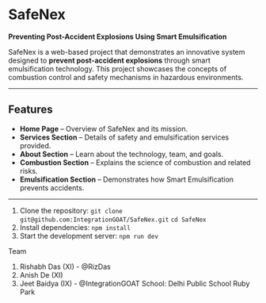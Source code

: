 # SafeNex

**Preventing Post-Accident Explosions Using Smart Emulsification**

SafeNex is a web-based project that demonstrates an innovative system designed to **prevent post-accident explosions** through smart emulsification technology. This project showcases the concepts of combustion control and safety mechanisms in hazardous environments.

---

##  Features

- **Home Page** – Overview of SafeNex and its mission.
- **Services Section** – Details of safety and emulsification services provided.
- **About Section** – Learn about the technology, team, and goals.
- **Combustion Section** – Explains the science of combustion and related risks.
- **Emulsification Section** – Demonstrates how Smart Emulsification prevents accidents.

---

1. Clone the repository:
     `git clone git@github.com:IntegrationGOAT/SafeNex.git`
     `cd SafeNex`
2. Install dependencies:
     `npm install`
3. Start the development server:
     `npm run dev`


Team
1. Rishabh Das (XI) - @RizDas
2. Anish De (XI)
3. Jeet Baidya (IX) - @IntegrationGOAT
School: Delhi Public School Ruby Park
